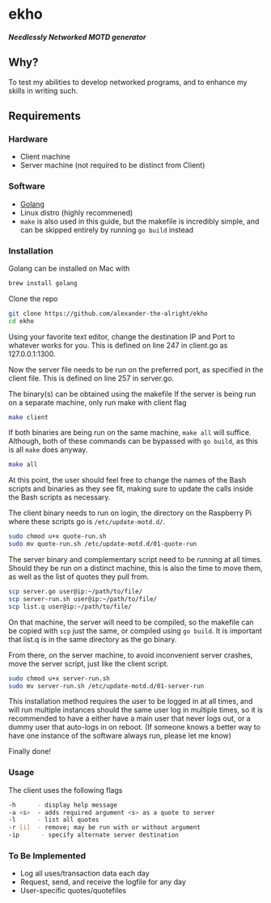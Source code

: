 # ekho
##### _Needlessly Networked MOTD generator_
## Why?
To test my abilities to develop networked programs, and to enhance my skills in writing such.
## Requirements
### Hardware
- Client machine
- Server machine (not required to be distinct from Client)
### Software
- [Golang]
- Linux distro (highly recommened)
- ```make``` is also used in this guide, but the makefile is incredibly simple, and can be skipped entirely by running ```go build``` instead
### Installation
Golang can be installed on Mac with
``` sh
brew install golang
```
Clone the repo
``` sh
git clone https://github.com/alexander-the-alright/ekho
cd ekho
```
Using your favorite text editor, change the destination IP and Port to whatever works for you. This is defined on line 247 in client.go as 127.0.0.1:1300.

Now the server file needs to be run on the preferred port, as specified in the client file. This is defined on line 257 in server.go.


The binary(s) can be obtained using the makefile
If the server is being run on a separate machine, only run make with client flag
``` sh
make client
```
If both binaries are being run on the same machine, ```make all``` will suffice. Although, both of these commands can be bypassed with ```go build```, as this is all ```make``` does anyway.
``` sh
make all
```
At this point, the user should feel free to change the names of the Bash scripts and binaries as they see fit, making sure to update the calls inside the Bash scripts as necessary.

The client binary needs to run on login, the directory on the Raspberry Pi where these scripts go is ```/etc/update-motd.d/```.
``` sh
sudo chmod u+x quote-run.sh
sudo mv quote-run.sh /etc/update-motd.d/01-quote-run
```
The server binary and complementary script need to be running at all times. Should they be run on a distinct machine, this is also the time to move them, as well as the list of quotes they pull from.
``` sh
scp server.go user@ip:~/path/to/file/
scp server-run.sh user@ip:~/path/to/file/
scp list.q user@ip:~/path/to/file/
```
On that machine, the server will need to be compiled, so the makefile can be copied with ```scp``` just the same, or compiled using ```go build```. It is important that list.q is in the same directory as the go binary.

From there, on the server machine, to avoid inconvenient server crashes, move the server script, just like the client script.
``` sh
sudo chmod u+x server-run.sh
sudo mv server-run.sh /etc/update-motd.d/01-server-run
```
This installation method requires the user to be logged in at all times, and will run multiple instances should the same user log in multiple times, so it is recommended to have a either have a main user that never logs out, or a dummy user that auto-logs in on reboot. (If someone knows a better way to have one instance of the software always run, please let me know)

Finally done!
### Usage
The client uses the following flags
``` sh
-h      - display help message
-a <s>  - adds required argument <s> as a quote to server
-l      - list all quotes
-r [i]  - remove; may be run with or without argument
-ip      - specify alternate server destination
```

### To Be Implemented
- Log all uses/transaction data each day
- Request, send, and receive the logfile for any day
- User-specific quotes/quotefiles

[golang]: <https://go.dev/doc/install>
